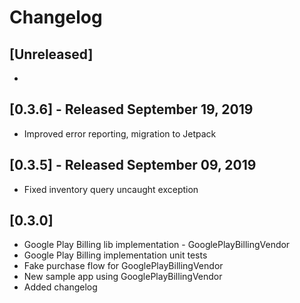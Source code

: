 # Changelog

<!--

Prepend the changelog with this template on every release.

# [Unreleased]
- Changes (<PR #>)

-->

## [Unreleased]
-

## [0.3.6] - Released September 19, 2019
- Improved error reporting, migration to Jetpack

## [0.3.5] - Released September 09, 2019
- Fixed inventory query uncaught exception

## [0.3.0]
- Google Play Billing lib implementation - GooglePlayBillingVendor
- Google Play Billing implementation unit tests
- Fake purchase flow for GooglePlayBillingVendor
- New sample app using GooglePlayBillingVendor
- Added changelog